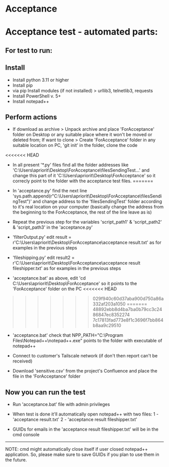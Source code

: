 # Acceptance
Acceptance test - automated parts:
===================================

For test to run: 
-----------------

Install
--------
- Install python 3.11 or higher
- Install pip
- via pip Install modules (if not installed) > urllib3, telnetlib3, requests
- Install PowerShell v. 5+
- Install notepad++


Perform actions
----------------
- If download as archive > Unpack archive and place 'ForAcceptance' folder on Desktop or any suitable place where it won't be moved or deleted from; If want to clone > Create 'ForAcceptance' folder in any suitable location on PC, 'git init' in the folder, clone the code

<<<<<<< HEAD
- In all present '*.py' files find all the folder addresses like 'C:\Users\apriorit\Desktop\ForAcceptance\filesSendingTest...' and change this part of it 'C:\Users\apriorit\Desktop\ForAcceptance\' so it correcly point to the folder with the acceptance test files.
=======
- In 'acceptance.py' find the next line 'sys.path.append(r"C:\\Users\\apriorit\\Desktop\\ForAcceptance\\filesSendingTest")' and change address to the 'filesSendingTest' folder according to it's real location on your computer (basically change the address from the beginning to the ForAcceptance, the rest of the line leave as is)

- Repeat the previous step for the variables 'script_path1' & 'script_path2' & 'script_path3' in the 'acceptance.py'

- 'filterOutput.py' edit result = r'C:\Users\apriorit\Desktop\ForAcceptance\acceptance result.txt' as for examples in the previous steps

- 'fileshipping.py' edit result2 = r'C:\Users\apriorit\Desktop\ForAcceptance\acceptance result fileshipper.txt' as for examples in the previous steps

- 'acceptance.bat' as above, edit 'cd C:\Users\apriorit\Desktop\ForAcceptance' so it points to the 'ForAcceptance' folder on the PC
<<<<<<< HEAD
>>>>>>> 029f940c60d37aba900d750a86a332af203a1050
=======
>>>>>>> 48892ebb8d4ba7ba0b79cc3c2486847ec8352274
>>>>>>> 7c17813fad773e8f1c3696f7bb864b8aa9c29510

- 'acceptance.bat' check that NPP_PATH="C:\Program Files\Notepad++\notepad++.exe" points to the folder with executable of notepad++

- Connect to customer's Tailscale network (if don't then report can't be received)

- Download 'sensitive.csv' from the project's Confluence and place the file in the 'ForAcceptance' folder


Now you can run the test
------------------------
- Run 'acceptance.bat' file with admin privileges

- When test is done it'll automatically open notepad++ with two files:
    1 - 'acceptance result.txt'
    2 - 'acceptance result fileshipper.txt'

- GUIDs for emails in the 'acceptance result fileshipper.txt' will be in the cmd console

--------------------------------------------------------------------------------
NOTE: cmd might automatically close itself if user closed notepad++ application. 
      So, please make sure to save GUIDs if you plan to use them in the future.
